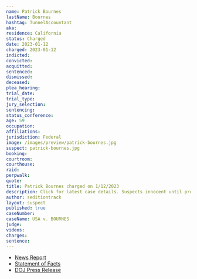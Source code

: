 ```yaml
---
name: Patrick Bournes
lastName: Bournes
hashtag: TunnelAccountant
aka:
residence: California
status: Charged
date: 2023-01-12
charged: 2023-01-12
indicted:
convicted:
acquitted:
sentenced:
dismissed:
deceased:
plea_hearing:
trial_date:
trial_type:
jury_selection:
sentencing:
status_conference:
age: 59
occupation:
affiliations:
jurisdiction: Federal
image: /images/preview/patrick-bournes.jpg
suspect: patrick-bournes.jpg
booking:
courtroom:
courthouse:
raid:
perpwalk:
quote:
title: Patrick Bournes charged on 1/12/2023
description: Click for latest case details. Suspects innocent until proven guilty.
author: seditiontrack
layout: suspect
published: true
caseNumber: 
caseName: USA v. BOURNES
judge:
videos:
charges:
sentence:
---
```

- [News Report](https://www.cbsnews.com/sanfrancisco/news/january-6-capitol-riot-patrick-allen-bournes-santa-clara-arrested-charged/)
- [Statement of Facts](https://www.justice.gov/usao-dc/press-release/file/1566236/download)
- [DOJ Press Release](https://www.justice.gov/usao-dc/pr/california-man-arrested-felony-charge-actions-during-jan-6-capitol-breach)
